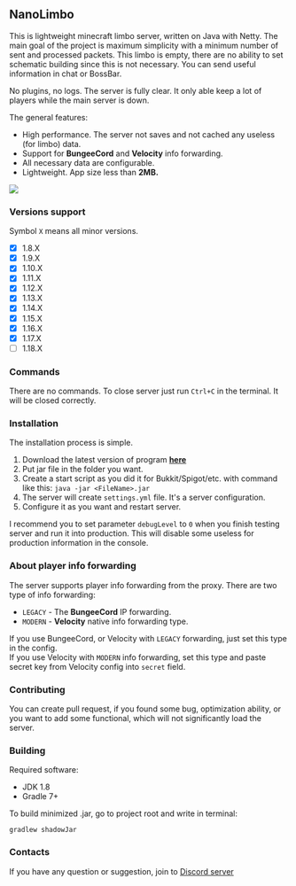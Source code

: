 ## NanoLimbo

This is lightweight minecraft limbo server, written on Java with Netty.
The main goal of the project is maximum simplicity with a minimum number of sent and processed packets.
This limbo is empty, there are no ability to set schematic building since 
this is not necessary. You can send useful information in chat or BossBar.

No plugins, no logs. The server is fully clear. It only able keep a lot of players while the main server is down.

The general features:
* High performance. The server not saves and not cached any useless (for limbo) data.
* Support for **BungeeCord** and **Velocity** info forwarding.
* All necessary data are configurable.
* Lightweight. App size less than **2MB.**

![](https://i.imgur.com/sT8p1Gz.png)

### Versions support

Symbol `X` means all minor versions.

- [x] 1.8.X
- [x] 1.9.X
- [x] 1.10.X
- [x] 1.11.X
- [x] 1.12.X
- [x] 1.13.X
- [x] 1.14.X
- [x] 1.15.X
- [x] 1.16.X
- [x] 1.17.X
- [ ] 1.18.X

### Commands

There are no commands. To close server just run `Ctrl+C` in the terminal. It will be closed correctly.

### Installation

The installation process is simple.

1. Download the latest version of program **[here](https://github.com/Nan1t/NanoLimbo/releases)**
2. Put jar file in the folder you want.
3. Create a start script as you did it for Bukkit/Spigot/etc. with command like this:
`java -jar <FileName>.jar`
4. The server will create `settings.yml` file. It's a server configuration.
5. Configure it as you want and restart server.

I recommend you to set parameter `debugLevel` to `0` when you finish testing server and run it into production.
This will disable some useless for production information in the console.

### About player info forwarding

The server supports player info forwarding from the proxy. There are two type of info forwarding:

* `LEGACY` - The **BungeeCord** IP forwarding.
* `MODERN` - **Velocity** native info forwarding type.

If you use BungeeCord, or Velocity with `LEGACY` forwarding, just set this type in the config.  
If you use Velocity with `MODERN` info forwarding, set this type and paste secret key from Velocity 
config into `secret` field.

### Contributing

You can create pull request, if you found some bug, optimization ability, or you want to add some functional, 
which will not significantly load the server.

### Building

Required software:

* JDK 1.8
* Gradle 7+

To build minimized .jar, go to project root and write in terminal:

```
gradlew shadowJar
```

### Contacts

If you have any question or suggestion, join to [Discord server](https://discord.gg/4VGP3Gv)
